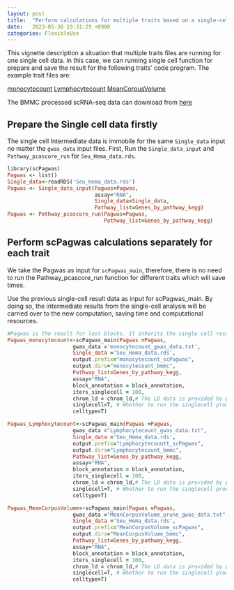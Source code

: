 ```yaml
---
layout: post
title:  "Perform calculations for multiple traits based on a single-cell dataset"
date:   2023-05-30 19:31:29 +0900
categories: FlexibleUse
---
```


This vignette description a situation that multiple traits files are running for one single cell data. In this case, we can running single cell function for prepare and save the result for the following traits' code program. 
The example trait files are:

[monocytecount](https://1drv.ms/t/s!As-aKqXDnDUHi6sx7Hqblj2Sgl7P8w?e=cb5Ihf)
[Lymphocytecount](https://1drv.ms/t/s!As-aKqXDnDUHi9ouhlmLkzI2NZFR2Q?e=bSnwSQ)
[MeanCorpusVolume](https://1drv.ms/t/s!As-aKqXDnDUHi9ovb0Z5RpBtH4y3CA?e=BKyCa3)

The BMMC processed scRNA-seq data can download from [here](https://1drv.ms/u/s!As-aKqXDnDUHi9pNciEgQFbe-AHgLw?e=4JiHRw)

## Prepare the Single cell data firstly 

The single cell Intermediate data is immobile for the same `Single_data` input no matter the `gwas_data` input files. 
First, Run the `Single_data_input` and `Pathway_pcascore_run` for `Seu_Hema_data.rds`.

```ruby
library(scPagwas)
Pagwas <- list()
Single_data<-readRDS('Seu_Hema_data.rds')
Pagwas <- Single_data_input(Pagwas=Pagwas,
                            assay="RNA",
                            Single_data=Single_data,
                            Pathway_list=Genes_by_pathway_kegg)
Pagwas <- Pathway_pcascore_run(Pagwas=Pagwas,
                               Pathway_list=Genes_by_pathway_kegg)
```

## Perform scPagwas calculations separately for each trait 

We take the Pagwas as input for `scPagwas_main`, therefore, there is no need to run the Pathway_pcascore_run function for different traits which will save times. 

Use the previous single-cell result data as input for scPagwas_main. By doing so, the intermediate results from the single-cell analysis will be carried over to the new computation, saving time and computational resources.

```ruby
#Pagwas is the result for last blocks. It inherits the single cell result in the previous result
Pagwas_monocytecount<-scPagwas_main(Pagwas =Pagwas,
                     gwas_data ='monocytecount_gwas_data.txt',
                     Single_data ='Seu_Hema_data.rds',
                     output.prefix="monocytecount_scPagwas",
                     output.dirs="monocytecount_bmmc",
                     Pathway_list=Genes_by_pathway_kegg,
                     assay="RNA",
                     block_annotation = block_annotation,
                     iters_singlecell = 100,
                     chrom_ld = chrom_ld,# The LD data is provided by package.
                     singlecell=T, # Whether to run the singlecell process.
                     celltype=T)

Pagwas_Lymphocytecount<-scPagwas_main(Pagwas =Pagwas,
                     gwas_data ="Lymphocytecount_gwas_data.txt",
                     Single_data ='Seu_Hema_data.rds',
                     output.prefix="Lymphocytecountt_scPagwas",
                     output.dirs="Lymphocytecount_bmmc",
                     Pathway_list=Genes_by_pathway_kegg,
                     assay="RNA",
                     block_annotation = block_annotation,
                     iters_singlecell = 100,
                     chrom_ld = chrom_ld,# The LD data is provided by package.
                     singlecell=T, # Whether to run the singlecell process.
                     celltype=T)

Pagwas_MeanCorpusVolume<-scPagwas_main(Pagwas =Pagwas,
                     gwas_data ="MeanCorpusVolume_prune_gwas_data.txt",
                     Single_data ='Seu_Hema_data.rds',
                     output.prefix="MeanCorpusVolume_scPagwas",
                     output.dirs="MeanCorpusVolume_bmmc",
                     Pathway_list=Genes_by_pathway_kegg,
                     assay="RNA",
                     block_annotation = block_annotation,
                     iters_singlecell = 100,
                     chrom_ld = chrom_ld,# The LD data is provided by package.
                     singlecell=T, # Whether to run the singlecell process.
                     celltype=T)
```


